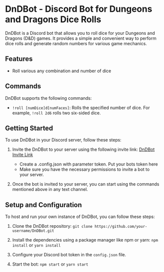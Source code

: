 # DnDBot - Discord Bot for Dungeons and Dragons Dice Rolls

DnDBot is a Discord bot that allows you to roll dice for your Dungeons and Dragons (D&D) games. It provides a simple and convenient way to perform dice rolls and generate random numbers for various game mechanics.

## Features

- Roll various any combination and number of dice

## Commands

DnDBot supports the following commands:

- `!roll [numDice]d[numFaces]`: Rolls the specified number of dice. For example, `!roll 2d6` rolls two six-sided dice.


## Getting Started

To use DnDBot in your Discord server, follow these steps:

1. Invite the DnDBot to your server using the following invite link: [DnDBot Invite Link](https://discord.com/oauth2/authorize?client_id=YOUR_CLIENT_ID&scope=bot)
   - Create a .config.json with parameter token. Put your bots token here
   - Make sure you have the necessary permissions to invite a bot to your server.

2. Once the bot is invited to your server, you can start using the commands mentioned above in any text channel.

## Setup and Configuration

To host and run your own instance of DnDBot, you can follow these steps:

1. Clone the DnDBot repository: `git clone https://github.com/your-username/DnDBot.git`

2. Install the dependencies using a package manager like npm or yarn: `npm install` or `yarn install`

3. Configure your Discord bot token in the `config.json` file.

4. Start the bot: `npm start` or `yarn start`

